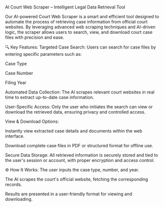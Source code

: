 AI Court Web Scraper – Intelligent Legal Data Retrieval Tool

Our AI-powered Court Web Scraper is a smart and efficient tool designed to automate the process of retrieving case information from official court websites. By leveraging advanced web scraping techniques and AI-driven logic, the scraper allows users to search, view, and download court case files with precision and ease.

🔍 Key Features:
Targeted Case Search: Users can search for case files by entering specific parameters such as:

Case Type

Case Number

Filing Year

Automated Data Collection: The AI scrapes relevant court websites in real time to extract up-to-date case information.

User-Specific Access: Only the user who initiates the search can view or download the retrieved data, ensuring privacy and controlled access.

View & Download Options:

Instantly view extracted case details and documents within the web interface.

Download complete case files in PDF or structured format for offline use.

Secure Data Storage: All retrieved information is securely stored and tied to the user's session or account, with proper encryption and access control.

⚙️ How It Works:
The user inputs the case type, number, and year.

The AI scrapes the court's official website, fetching the corresponding records.

Results are presented in a user-friendly format for viewing and downloading.

